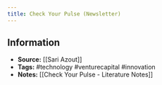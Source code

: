 ```yaml
---
title: Check Your Pulse (Newsletter)
---
```

## Information
- **Source:** [[Sari Azout]]
- **Tags:** #technology #venturecapital #innovation  
- **Notes:** [[Check Your Pulse - Literature Notes]]